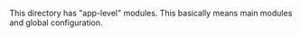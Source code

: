 This directory has "app-level" modules.  This basically means main modules and
global configuration.
